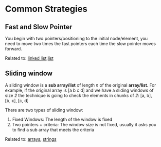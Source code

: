 # Common Strategies

## Fast and Slow Pointer

You begin with two pointers/positioning to the initial node/element, you need to move two times the fast pointers each time the slow pointer moves forward.

Related to: [linked list](../DataStructures/LinkedList/Info.md),[list]()

## Sliding window

A sliding window is a **sub array/list** of length _n_ of the original **array/list**.
For example, if the original array is [a b c d] and we have a sliding windows of size _2_ the technique is going to check the elements in chunks of _2_: [a, b], [b, c], [c, d]

There are two types of sliding window:

1. Fixed Windows: The length of the window is fixed
1. Two pointers + criteria: The window size is not fixed, usually it asks you to find a sub array that meets the criteria

Related to: [arrays](), [strings]()
